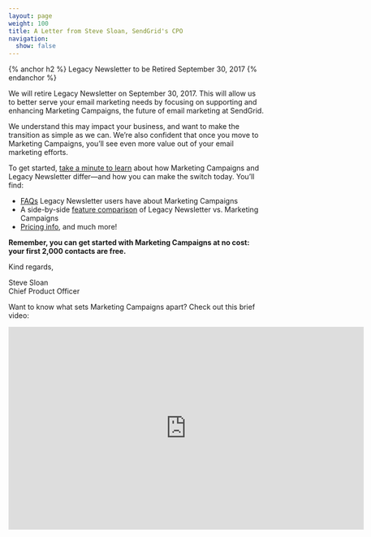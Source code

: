 ```yaml
---
layout: page
weight: 100
title: A Letter from Steve Sloan, SendGrid's CPO
navigation:
  show: false
---
```



{% anchor h2 %}
Legacy Newsletter to be Retired September 30, 2017
{% endanchor %}

We will retire Legacy Newsletter on September 30, 2017. This will allow us to better serve your email marketing needs by focusing on supporting and enhancing Marketing Campaigns, the future of email marketing at SendGrid.

We understand this may impact your business, and want to make the transition as simple as we can. We’re also confident that once you move to Marketing Campaigns, you’ll see even more value out of your email marketing efforts.

To get started, [take a minute to learn]({{root_url}}/User_Guide/Legacy_Newsletter/Legacy_Newsletter_Migration/index.html) about how Marketing Campaigns and Legacy Newsletter differ—and how you can make the switch today. You’ll find:

* [FAQs]({{root_url}}/User_Guide/Legacy_Newsletter/Legacy_Newsletter_Migration/faq.html) Legacy Newsletter users have about Marketing Campaigns
* A side-by-side [feature comparison]({{root_url}}/User_Guide/Legacy_Newsletter/Legacy_Newsletter_Migration/Side_by_Side_Comparisons/index.html) of Legacy Newsletter vs. Marketing Campaigns
* [Pricing info]({{root_url}}/User_Guide/Legacy_Newsletter/Legacy_Newsletter_Migration/Side_by_Side_Comparisons/pricing.html), and much more!

<strong>Remember, you can get started with Marketing Campaigns at no cost: your first 2,000 contacts are free.</strong>

Kind regards,

Steve Sloan<br />
Chief Product Officer

Want to know what sets Marketing Campaigns apart? Check out this brief video:

<p><iframe src="https://player.vimeo.com/video/185514373" width="700" height="400" frameborder="0" allowfullscreen=""></iframe></p>
